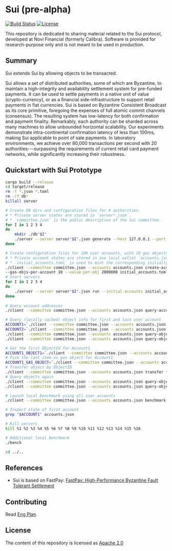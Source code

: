 # Sui (pre-alpha)

[![Build Status](https://github.com/mystenlabs/fastnft/actions/workflows/rust.yml/badge.svg)](https://github.com/mystenlabs/fastnft/actions/workflows/rust.yml)
[![License](https://img.shields.io/badge/license-Apache-green.svg)](LICENSE.md)

This repository is dedicated to sharing material related to the Sui protocol, developed at Novi Financial (formerly Calibra). Software is provided for research-purpose only and is not meant to be used in production.

## Summary

Sui extends Sui by allowing objects to be transacted.

Sui allows a set of distributed authorities, some of which are Byzantine, to maintain a high-integrity and availability settlement system for pre-funded payments. It can be used to settle payments in a native unit of value (crypto-currency), or as a financial side-infrastructure to support retail payments in fiat currencies. Sui is based on Byzantine Consistent Broadcast as its core primitive, foregoing the expenses of full atomic commit channels (consensus). The resulting system has low-latency for both confirmation and payment finality. Remarkably, each authority can be sharded across many machines to allow unbounded horizontal scalability. Our experiments demonstrate intra-continental confirmation latency of less than 100ms, making Sui applicable to point of sale payments. In laboratory environments, we achieve over 80,000 transactions per second with 20 authorities---surpassing the requirements of current retail card payment networks, while significantly increasing their robustness.

## Quickstart with Sui Prototype

```bash
cargo build --release
cd target/release
rm -f *.json *.toml
rm -rf db*
killall server

# Create DB dirs and configuration files for 4 authorities.
# * Private server states are stored in `server*.json`.
# * `committee.json` is the public description of the Sui committee.
for I in 1 2 3 4
do
    mkdir ./db"$I"
    ./server --server server"$I".json generate --host 127.0.0.1 --port 9"$I"00 --database-path ./db"$I" >> committee.json
done

# Create configuration files for 100 user accounts, with 10 gas objects per account and 2000000 value each.
# * Private account states are stored in one local wallet `accounts.json`.
# * `initial_accounts.toml` is used to mint the corresponding initially randomly generated (for now) objects at startup on the server side.
./client --committee committee.json --accounts accounts.json create-accounts --num 100 \
--gas-objs-per-account 10 --value-per-obj 2000000 initial_accounts.toml
# Start servers
for I in 1 2 3 4
do
    ./server --server server"$I".json run --initial-accounts initial_accounts.toml --committee committee.json &
done
 
# Query account addresses
./client --committee committee.json --accounts accounts.json query-accounts-addrs

# Query (locally cached) object info for first and last user account
ACCOUNT1=`./client --committee committee.json --accounts accounts.json query-accounts-addrs | head -n 1`
ACCOUNT2=`./client --committee committee.json --accounts accounts.json query-accounts-addrs | tail -n -1`
./client --committee committee.json --accounts accounts.json query-objects --address "$ACCOUNT1"
./client --committee committee.json --accounts accounts.json query-objects --address "$ACCOUNT2"

# Get the first ObjectId for Account1
ACCOUNT1_OBJECT1=`./client --committee committee.json --accounts accounts.json query-objects --address "$ACCOUNT1" | head -n 1 |  awk -F: '{ print $1 }'`
# Pick the last item as gas object for Account1
ACCOUNT1_GAS_OBJECT=`./client --committee committee.json --accounts accounts.json query-objects --address "$ACCOUNT1" | tail -n -1 |  awk -F: '{ print $1 }'`
# Transfer object by ObjectID
./client --committee committee.json --accounts accounts.json transfer "$ACCOUNT1_OBJECT1" "$ACCOUNT1_GAS_OBJECT" --to "$ACCOUNT2"
# Query objects again
./client --committee committee.json --accounts accounts.json query-objects --address "$ACCOUNT1"
./client --committee committee.json --accounts accounts.json query-objects --address "$ACCOUNT2"

# Launch local benchmark using all user accounts
./client --committee committee.json --accounts accounts.json benchmark

# Inspect state of first account
grep "$ACCOUNT1" accounts.json

# Kill servers
kill %1 %2 %3 %4 %5 %6 %7 %8 %9 %10 %11 %12 %13 %14 %15 %16

# Additional local benchmark
./bench

cd ../..
```

## References

* Sui is based on FastPay: [FastPay: High-Performance Byzantine Fault Tolerant Settlement](https://arxiv.org/pdf/2003.11506.pdf)

## Contributing

Read [Eng Plan](https://docs.google.com/document/d/1Cqxaw23PR2hc5bkbhXIDCnWjxA3AbfjsuB45ltWns4U/edit#).

## License

The content of this repository is licensed as [Apache 2.0](https://github.com/MystenLabs/fastnft/blob/update-readme/LICENSE)